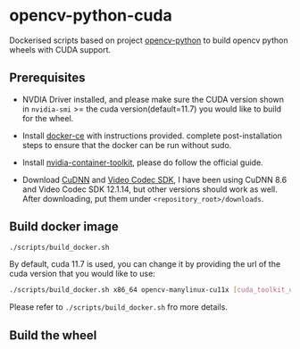 # opencv-python-cuda

Dockerised scripts based on project [opencv-python](https://github.com/opencv/opencv-python)  to build opencv python wheels with CUDA support.

## Prerequisites

- NVDIA Driver installed, and please make sure the CUDA version shown in `nvidia-smi` >= the cuda version(default=11.7) you would like to build for the wheel.

- Install [docker-ce](https://docs.docker.com/engine/install/) with instructions provided. complete post-installation steps to ensure that the docker can be run without sudo.

- Install [nvidia-container-toolkit](https://docs.nvidia.com/datacenter/cloud-native/container-toolkit/latest/install-guide.html), please do follow the official guide.

- Download [CuDNN](https://developer.nvidia.com/rdp/cudnn-archive) and [Video Codec SDK](https://developer.nvidia.com/nvidia-video-codec-sdk/download), I have been using CuDNN 8.6 and Video Codec SDK 12.1.14, but other versions should work as well. After downloading, put them under `<repository_root>/downloads`.


## Build docker image

```bash
./scripts/build_docker.sh
```

By default, cuda 11.7 is used, you can change it by providing the url of the cuda version that you would like to use:

```bash
./scripts/build_docker.sh x86_64 opencv-manylinux-cu11x [cuda_toolkit_url]
```

Please refer to `./scripts/build_docker.sh` fro more details.

## Build the wheel


